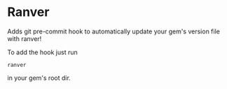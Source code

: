 # Ranver

Adds git pre-commit hook to automatically update your gem's version file with ranver!

To add the hook just run 
```
ranver
```
in your gem's root dir.
